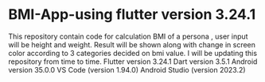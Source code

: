 # BMI-App-using flutter version 3.24.1
This repository contain code for calculation BMI of a persona , user input will be height and weight. Result will be shown along with change in screen color according to 3 categories decided on bmi value. I will be updating this repository from time to time.
Flutter version 3.24.1
Dart version 3.5.1
Android version 35.0.0
VS Code (version 1.94.0)
Android Studio (version 2023.2)
